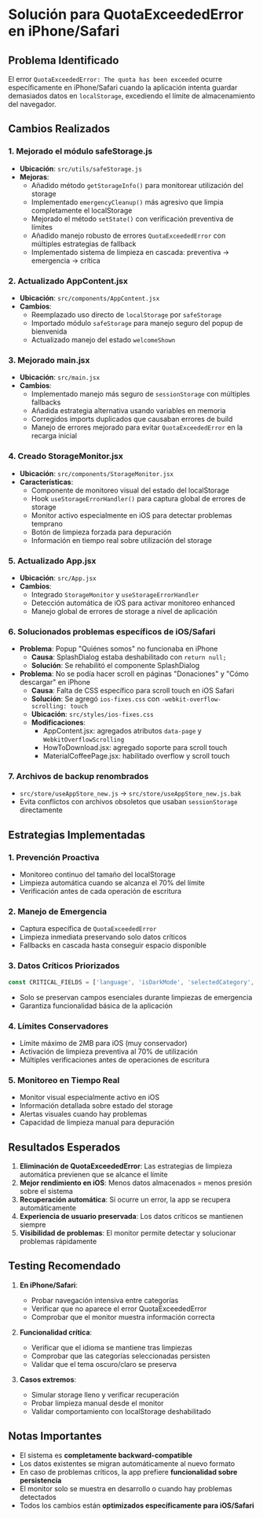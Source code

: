 # Solución para QuotaExceededError en iPhone/Safari

## Problema Identificado
El error `QuotaExceededError: The quota has been exceeded` ocurre específicamente en iPhone/Safari cuando la aplicación intenta guardar demasiados datos en `localStorage`, excediendo el límite de almacenamiento del navegador.

## Cambios Realizados

### 1. Mejorado el módulo safeStorage.js
- **Ubicación**: `src/utils/safeStorage.js`
- **Mejoras**:
  - Añadido método `getStorageInfo()` para monitorear utilización del storage
  - Implementado `emergencyCleanup()` más agresivo que limpia completamente el localStorage
  - Mejorado el método `setState()` con verificación preventiva de límites
  - Añadido manejo robusto de errores `QuotaExceededError` con múltiples estrategias de fallback
  - Implementado sistema de limpieza en cascada: preventiva → emergencia → crítica

### 2. Actualizado AppContent.jsx
- **Ubicación**: `src/components/AppContent.jsx`
- **Cambios**:
  - Reemplazado uso directo de `localStorage` por `safeStorage`
  - Importado módulo `safeStorage` para manejo seguro del popup de bienvenida
  - Actualizado manejo del estado `welcomeShown`

### 3. Mejorado main.jsx
- **Ubicación**: `src/main.jsx`
- **Cambios**:
  - Implementado manejo más seguro de `sessionStorage` con múltiples fallbacks
  - Añadida estrategia alternativa usando variables en memoria
  - Corregidos imports duplicados que causaban errores de build
  - Manejo de errores mejorado para evitar `QuotaExceededError` en la recarga inicial

### 4. Creado StorageMonitor.jsx
- **Ubicación**: `src/components/StorageMonitor.jsx`
- **Características**:
  - Componente de monitoreo visual del estado del localStorage
  - Hook `useStorageErrorHandler()` para captura global de errores de storage
  - Monitor activo especialmente en iOS para detectar problemas temprano
  - Botón de limpieza forzada para depuración
  - Información en tiempo real sobre utilización del storage

### 5. Actualizado App.jsx
- **Ubicación**: `src/App.jsx`
- **Cambios**:
  - Integrado `StorageMonitor` y `useStorageErrorHandler`
  - Detección automática de iOS para activar monitoreo enhanced
  - Manejo global de errores de storage a nivel de aplicación

### 6. Solucionados problemas específicos de iOS/Safari
- **Problema**: Popup "Quiénes somos" no funcionaba en iPhone
  - **Causa**: SplashDialog estaba deshabilitado con `return null;`
  - **Solución**: Se rehabilitó el componente SplashDialog
- **Problema**: No se podía hacer scroll en páginas "Donaciones" y "Cómo descargar" en iPhone
  - **Causa**: Falta de CSS específico para scroll touch en iOS Safari
  - **Solución**: Se agregó `ios-fixes.css` con `-webkit-overflow-scrolling: touch`
  - **Ubicación**: `src/styles/ios-fixes.css`
  - **Modificaciones**: 
    - AppContent.jsx: agregados atributos `data-page` y `WebkitOverflowScrolling`
    - HowToDownload.jsx: agregado soporte para scroll touch
    - MaterialCoffeePage.jsx: habilitado overflow y scroll touch

### 7. Archivos de backup renombrados
- `src/store/useAppStore_new.js` → `src/store/useAppStore_new.js.bak`
- Evita conflictos con archivos obsoletos que usaban `sessionStorage` directamente

## Estrategias Implementadas

### 1. **Prevención Proactiva**
- Monitoreo continuo del tamaño del localStorage
- Limpieza automática cuando se alcanza el 70% del límite
- Verificación antes de cada operación de escritura

### 2. **Manejo de Emergencia**
- Captura específica de `QuotaExceededError`
- Limpieza inmediata preservando solo datos críticos
- Fallbacks en cascada hasta conseguir espacio disponible

### 3. **Datos Críticos Priorizados**
```javascript
const CRITICAL_FIELDS = ['language', 'isDarkMode', 'selectedCategory', 'selectedSubcategory'];
```
- Solo se preservan campos esenciales durante limpiezas de emergencia
- Garantiza funcionalidad básica de la aplicación

### 4. **Límites Conservadores**
- Límite máximo de 2MB para iOS (muy conservador)
- Activación de limpieza preventiva al 70% de utilización
- Múltiples verificaciones antes de operaciones de escritura

### 5. **Monitoreo en Tiempo Real**
- Monitor visual especialmente activo en iOS
- Información detallada sobre estado del storage
- Alertas visuales cuando hay problemas
- Capacidad de limpieza manual para depuración

## Resultados Esperados

1. **Eliminación de QuotaExceededError**: Las estrategias de limpieza automática previenen que se alcance el límite
2. **Mejor rendimiento en iOS**: Menos datos almacenados = menos presión sobre el sistema
3. **Recuperación automática**: Si ocurre un error, la app se recupera automáticamente
4. **Experiencia de usuario preservada**: Los datos críticos se mantienen siempre
5. **Visibilidad de problemas**: El monitor permite detectar y solucionar problemas rápidamente

## Testing Recomendado

1. **En iPhone/Safari**:
   - Probar navegación intensiva entre categorías
   - Verificar que no aparece el error QuotaExceededError
   - Comprobar que el monitor muestra información correcta

2. **Funcionalidad crítica**:
   - Verificar que el idioma se mantiene tras limpiezas
   - Comprobar que las categorías seleccionadas persisten
   - Validar que el tema oscuro/claro se preserva

3. **Casos extremos**:
   - Simular storage lleno y verificar recuperación
   - Probar limpieza manual desde el monitor
   - Validar comportamiento con localStorage deshabilitado

## Notas Importantes

- El sistema es **completamente backward-compatible**
- Los datos existentes se migran automáticamente al nuevo formato
- En caso de problemas críticos, la app prefiere **funcionalidad sobre persistencia**
- El monitor solo se muestra en desarrollo o cuando hay problemas detectados
- Todos los cambios están **optimizados específicamente para iOS/Safari**
